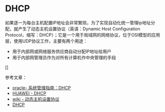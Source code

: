 # DHCP

如果逐一为每台主机配置IP地址会非常繁琐，为了实现自动化统一管理ip地址分配，就产生了动态主机设置协议（英语：Dynamic Host Configuration Protocol，缩写：DHCP）；它是一个用于局域网的网络协议，位于OSI模型的应用层，使用UDP协议工作，主要有两个用途：

* 用于内部网或网络服务供应商自动分配IP地址给用户
* 用于内部网管理员作为对所有计算机作中央管理的手段



[]


参考文章：

* [oracle- 系统管理指南：DHCP](https://docs.oracle.com/cd/E24847_01/html/819-7058/dhcp-overview-14a.html)
* [HUAWEI - DHCP](https://support.huawei.com/enterprise/zh/doc/EDOC1100058966/2ef50604)
* [wiki - 动态主机设置协议](https://zh.wikipedia.org/wiki/%E5%8A%A8%E6%80%81%E4%B8%BB%E6%9C%BA%E8%AE%BE%E7%BD%AE%E5%8D%8F%E8%AE%AE)
* [DHCP](https://cshihong.github.io/2017/12/09/DHCP/)
